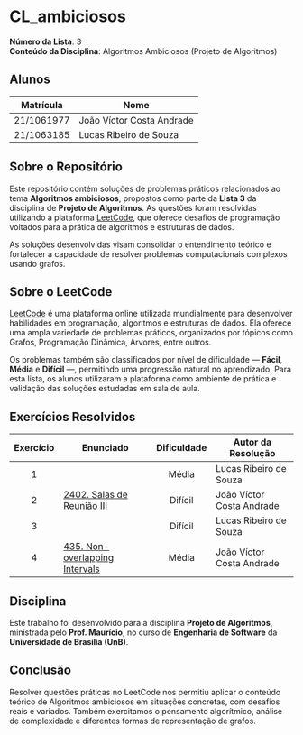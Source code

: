 # CL_ambiciosos

**Número da Lista**: 3  
**Conteúdo da Disciplina**: Algoritmos Ambiciosos (Projeto de Algoritmos)

## Alunos

| Matrícula   | Nome                          |
|-------------|-------------------------------|
| 21/1061977  | João Víctor Costa Andrade     |
| 21/1063185  | Lucas Ribeiro de Souza        |

## Sobre o Repositório

Este repositório contém soluções de problemas práticos relacionados ao tema **Algoritmos ambiciosos**, propostos como parte da **Lista 3** da disciplina de **Projeto de Algoritmos**. As questões foram resolvidas utilizando a plataforma [LeetCode](https://leetcode.com/), que oferece desafios de programação voltados para a prática de algoritmos e estruturas de dados.

As soluções desenvolvidas visam consolidar o entendimento teórico e fortalecer a capacidade de resolver problemas computacionais complexos usando grafos.

## Sobre o LeetCode

[LeetCode](https://leetcode.com) é uma plataforma online utilizada mundialmente para desenvolver habilidades em programação, algoritmos e estruturas de dados. Ela oferece uma ampla variedade de problemas práticos, organizados por tópicos como Grafos, Programação Dinâmica, Árvores, entre outros.

Os problemas também são classificados por nível de dificuldade — **Fácil**, **Média** e **Difícil** —, permitindo uma progressão natural no aprendizado. Para esta lista, os alunos utilizaram a plataforma como ambiente de prática e validação das soluções estudadas em sala de aula.

## Exercícios Resolvidos

| Exercício | Enunciado | Dificuldade | Autor da Resolução |
| :--: | -- | :--: | -- |
| 1 | []() | Média | Lucas Ribeiro de Souza |  |
| 2 | [2402. Salas de Reunião III](https://leetcode.com/problems/meeting-rooms-iii/description/) | Difícil | João Víctor Costa Andrade |
| 3 | []() | Difícil | Lucas Ribeiro de Souza |  |
| 4 | [435. Non-overlapping Intervals](https://leetcode.com/problems/non-overlapping-intervals/description/) | Média | João Víctor Costa Andrade |

## Disciplina

Este trabalho foi desenvolvido para a disciplina **Projeto de Algoritmos**, ministrada pelo **Prof. Maurício**, no curso de **Engenharia de Software** da **Universidade de Brasília (UnB)**.

## Conclusão

Resolver questões práticas no LeetCode nos permitiu aplicar o conteúdo teórico de Algoritmos ambiciosos em situações concretas, com desafios reais e variados. Também exercitamos o pensamento algorítmico, análise de complexidade e diferentes formas de representação de grafos.
